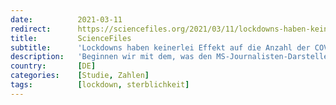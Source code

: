 ```yaml
---
date:          2021-03-11
redirect:      https://sciencefiles.org/2021/03/11/lockdowns-haben-keinerlei-effekt-auf-die-anzahl-der-covid-19-toten-neue-studie/
title:         ScienceFiles
subtitle:      'Lockdowns haben keinerlei Effekt auf die Anzahl der COVID-19-Toten [Neue Studie]'
description:   'Beginnen wir mit dem, was den MS-Journalisten-Darstellern immer so wichtig ist: Der Beitrag, von dem wir nun berichten, ist  - der ARD-Faktenfinder würde schreiben: in der renommierten Fachzeitschrift "Nature" erschienen. Der Beitrag ist, auch darauf legt die Journallie so großen Wert, PEER REVIEWED. Entsprechend wünschen wir den Faktenfinden, -checkern und all den anderen Anschlägen auf…'
country:       [DE]
categories:    [Studie, Zahlen]
tags:          [lockdown, sterblichkeit]
---
```

